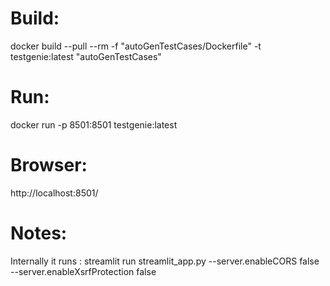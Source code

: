 # Build:

docker build --pull --rm -f "autoGenTestCases/Dockerfile" -t testgenie:latest "autoGenTestCases" 

# Run: 

docker run -p 8501:8501 testgenie:latest 

# Browser:

http://localhost:8501/


# Notes:
Internally it runs : streamlit run  streamlit_app.py --server.enableCORS false --server.enableXsrfProtection false


